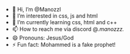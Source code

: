 - 👋 Hi, I’m @Manozzl
- 👀 I’m interested in css, js and html 
- 🌱 I’m currently learning css, html and c++ 
- 📫 How to reach me via discord @_.manozzz._
- 😄 Pronouns: Jesus/God
- ⚡ Fun fact: Mohammed is a fake prophet!
